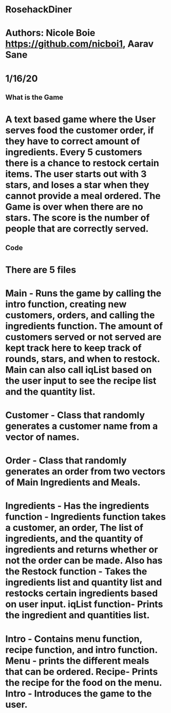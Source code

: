 # RosehackDiner

# Authors: Nicole Boie https://github.com/nicboi1, Aarav Sane

# 1/16/20

## What is the Game ##
# A text based game where the User serves food the customer order, if they have to correct amount of ingredients. Every 5 customers there is a chance to restock certain items. The user starts out with 3 stars, and loses a star when they cannot provide a meal ordered. The Game is over when there are no stars. The score is the number of people that are correctly served.

## Code 

# There are 5 files

# Main - Runs the game by calling the intro function, creating new customers, orders, and calling the ingredients function. The amount of customers served or not served are kept track here to keep track of rounds, stars, and when to restock. Main can also call iqList based on the user input to see the recipe list and the quantity list.

# Customer - Class that randomly generates a  customer name from a vector of names.

# Order - Class that randomly generates an order from two vectors of Main Ingredients and Meals.

# Ingredients - Has the ingredients function - Ingredients function takes a customer, an order, The list of ingredients, and the quantity of ingredients and returns whether or not the order can be made. Also has the Restock function - Takes the ingredients list and quantity list and restocks certain ingredients based on user input. iqList function- Prints the ingredient and quantities list.

# Intro - Contains menu function, recipe function, and intro function. Menu - prints the different meals that can be ordered. Recipe- Prints the recipe for the food on the menu. Intro - Introduces the game to the user.
